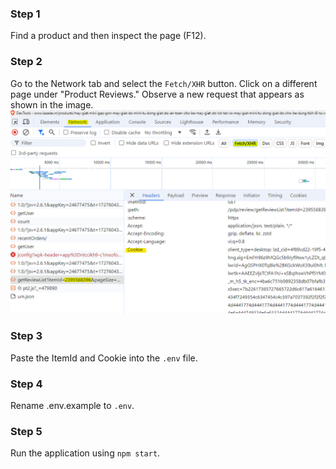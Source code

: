 ### Step 1
Find a product and then inspect the page (F12).

### Step 2
Go to the Network tab and select the `Fetch/XHR` button. Click on a different page under "Product Reviews." Observe a new request that appears as shown in the image.
![](./readme-img/network.png)

### Step 3
Paste the ItemId and Cookie into the `.env` file.

### Step 4
Rename .env.example to `.env`.

### Step 5
Run the application using `npm start`.